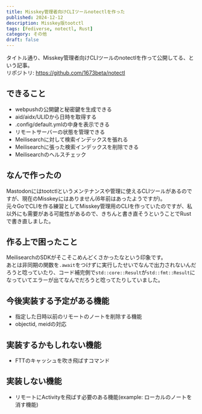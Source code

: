 ```yaml
---
title: Misskey管理者向けCLIツールnotectlを作った
published: 2024-12-12
description: Misskey版tootctl
tags: [Fediverse, notectl, Rust]
category: その他
draft: false
---
```


タイトル通り、Misskey管理者向けCLIツールのnotectlを作って公開してる、という記事。  
リポジトリ: https://github.com/1673beta/notectl

## できること
- webpushの公開鍵と秘密鍵を生成できる
- aid/aidx/ULIDから日時を取得する
- .config/default.ymlの中身を表示できる
- リモートサーバーの状態を管理できる
- Meilisearchに対して検索インデックスを張れる
- Meilisearchに張った検索インデックスを削除できる
- Meilisearchのヘルスチェック

## なんで作ったの
Mastodonにはtootctlというメンテナンスや管理に使えるCLIツールがあるのですが、現在のMisskeyにはありません(6年前はあったようですが)。  
元々GoでCLIを作る練習としてMisskey管理用のCLIを作っていたのですが、私以外にも需要がある可能性があるので、きちんと書き直そうということでRustで書き直しました。  

## 作る上で困ったこと
MeilisearchのSDKがそこそこめんどくさかったなという印象です。  
あとは非同期の関数を`.await`をつけずに実行したせいでなんで出力されないんだろうと唸っていたり、コード補完側で`std::core::Result`が`std::fmt::Result`になっていてエラーが出てなんでだろうと唸ってたりしていました。  

## 今後実装する予定がある機能
- 指定した日時以前のリモートのノートを削除する機能
- objectid, meidの対応

## 実装するかもしれない機能
- FTTのキャッシュを吹き飛ばすコマンド

## 実装しない機能
- リモートにActivityを飛ばす必要のある機能(example: ローカルのノートを消す機能)